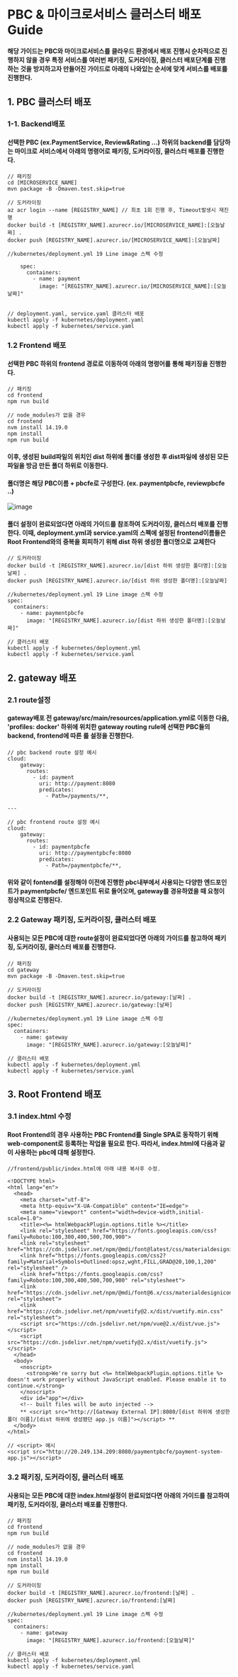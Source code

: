 # PBC & 마이크로서비스 클러스터 배포 Guide

#### 해당 가이드는 PBC와 마이크로서비스를 클라우드 환경에서 배포 진행시 순차적으로 진행하지 않을 경우 특정 서비스를 여러번 패키징, 도커라이징, 클러스터 배포단계를 진행하는 것을 방지하고자 만들어진 가이드로 아래의 나와있는 순서에 맞게 서비스를 배포를 진행한다.

## 1. PBC 클러스터 배포

### 1-1. Backend배포

#### 선택한 PBC (ex.PaymentService, Review&Rating ...) 하위의 backend를 담당하는 마이크로 서비스에서 아래의 명령어로 패키징, 도커라이징, 클러스터 배포를 진행한다.

```
// 패키징
cd [MICROSERVICE_NAME]
mvn package -B -Dmaven.test.skip=true

// 도커라이징
az acr login --name [REGISTRY_NAME] // 최초 1회 진행 후, Timeout발생시 재진행
docker build -t [REGISTRY_NAME].azurecr.io/[MICROSERVICE_NAME]:[오늘날짜] .
docker push [REGISTRY_NAME].azurecr.io/[MICROSERVICE_NAME]:[오늘날짜]

//kubernetes/deployment.yml 19 Line image 스펙 수정

    spec:
      containers:
        - name: payment
          image: "[REGISTRY_NAME].azurecr.io/[MICROSERVICE_NAME]:[오늘날짜]"


// deployment.yaml, service.yaml 클러스터 배포
kubectl apply -f kubernetes/deployment.yaml
kubectl apply -f kubernetes/service.yaml
```

### 1.2 Frontend 배포

#### 선택한 PBC 하위의 frontend 경로로 이동하여 아래의 명령어를 통해 패키징을 진행한다.
```
// 패키징
cd frontend
npm run build

// node_modules가 없을 경우
cd frontend
nvm install 14.19.0
npm install
npm run build
```

#### 이후, 생성된 build파일의 위치인 dist 하위에 폴더를 생성한 후 dist파일에 생성된 모든 파일을 방금 만든 폴더 하위로 이동한다.
#### 폴더명은 해당 PBC이름 + pbcfe로 구성한다. (ex. paymentpbcfe, reviewpbcfe ..)
![image](https://github.com/user-attachments/assets/53232ec5-5786-41a3-8e9a-0de8aaba5dc9)

#### 폴더 설정이 완료되었다면 아래의 가이드를 참조하여 도커라이징, 클러스터 배포를 진행한다. 이때, deployment.yml과 service.yaml의 스펙에 설정된 frontend이름들은 Root Frontend와의 중복을 회피하기 위해 dist 하위 생성한 폴더명으로 교체한다
```
// 도커라이징
docker build -t [REGISTRY_NAME].azurecr.io/[dist 하위 생성한 폴더명]:[오늘날짜] .
docker push [REGISTRY_NAME].azurecr.io/[dist 하위 생성한 폴더명]:[오늘날짜]

//kubernetes/deployment.yml 19 Line image 스펙 수정
spec:
  containers:
    - name: paymentpbcfe
      image: "[REGISTRY_NAME].azurecr.io/[dist 하위 생성한 폴더명]:[오늘날짜]"

// 클러스터 배포
kubectl apply -f kubernetes/deployment.yml
kubectl apply -f kubernetes/service.yaml
```

## 2. gateway 배포

### 2.1 route설정

#### gateway배포 전 gateway/src/main/resources/application.yml로 이동한 다음, 'profiles: docker' 하위에 위치한 gateway routing rule에 선택한 PBC들의 backend, frontend에 따른 룰 설정을 진행한다.
```
// pbc backend route 설정 예시
cloud:
    gateway:
      routes:
        - id: payment
          uri: http://payment:8080
          predicates:
            - Path=/payments/**,

---

// pbc frontend route 설정 예시
cloud:
    gateway:
      routes:
        - id: paymentpbcfe
          uri: http://paymentpbcfe:8080
          predicates:
            - Path=/paymentpbcfe/**, 
```
#### 위와 같이 fontend를 설정해야 이전에 진행한 pbc내부에서 사용되는 다양한 엔드포인트가 paymentpbcfe/ 엔드포인트 뒤로 들어오며, gateway를 경유하였을 때 요청이 정상적으로 진행된다.

### 2.2 Gateway 패키징, 도커라이징, 클러스터 배포

#### 사용되는 모든 PBC에 대한 route설정이 완료되었다면 아래의 가이드를 참고하여 패키징, 도커라이징, 클러스터 배포를 진행한다.
```
// 패키징
cd gateway
mvn package -B -Dmaven.test.skip=true

// 도커라이징
docker build -t [REGISTRY_NAME].azurecr.io/gateway:[날짜] .
docker push [REGISTRY_NAME].azurecr.io/gateway:[날짜]

//kubernetes/deployment.yml 19 Line image 스펙 수정
spec:
  containers:
    - name: gateway
      image: "[REGISTRY_NAME].azurecr.io/gateway:[오늘날짜]"

// 클러스터 배포
kubectl apply -f kubernetes/deployment.yml
kubectl apply -f kubernetes/service.yaml
```

## 3. Root Frontend 배포

### 3.1 index.html 수정

#### Root Frontend의 경우 사용하는 PBC Frontend를 Single SPA로 동작하기 위해 web-component로 등록하는 작업을 필요로 한다. 따라서, index.html에 다음과 같이 사용하는 pbc에 대해 설정한다.
```
//frontend/public/index.html에 아래 내용 복사후 수정.

<!DOCTYPE html>
<html lang="en">
  <head>
    <meta charset="utf-8">
    <meta http-equiv="X-UA-Compatible" content="IE=edge">
    <meta name="viewport" content="width=device-width,initial-scale=1.0">
    <title><%= htmlWebpackPlugin.options.title %></title>
    <link rel="stylesheet" href="https://fonts.googleapis.com/css?family=Roboto:100,300,400,500,700,900">
    <link rel="stylesheet" href="https://cdn.jsdelivr.net/npm/@mdi/font@latest/css/materialdesignicons.min.css">
    <link href="https://fonts.googleapis.com/css2?family=Material+Symbols+Outlined:opsz,wght,FILL,GRAD@20,100,1,200" rel="stylesheet" />
    <link href="https://fonts.googleapis.com/css?family=Roboto:100,300,400,500,700,900" rel="stylesheet">
    <link href="https://cdn.jsdelivr.net/npm/@mdi/font@6.x/css/materialdesignicons.min.css" rel="stylesheet">
    <link href="https://cdn.jsdelivr.net/npm/vuetify@2.x/dist/vuetify.min.css" rel="stylesheet">
    <script src="https://cdn.jsdelivr.net/npm/vue@2.x/dist/vue.js"></script>
    <script src="https://cdn.jsdelivr.net/npm/vuetify@2.x/dist/vuetify.js"></script>
  </head>
  <body>
    <noscript>
      <strong>We're sorry but <%= htmlWebpackPlugin.options.title %> doesn't work properly without JavaScript enabled. Please enable it to continue.</strong>
    </noscript>
    <div id="app"></div>
    <!-- built files will be auto injected -->
    ** <script src="http://[Gateway External IP]:8080/[dist 하위에 생성한 폴더 이름]/[dist 하위에 생성됐던 app.js 이름]"></script> **
  </body>
</html>

// <script> 예시
<script src="http://20.249.134.209:8080/paymentpbcfe/payment-system-app.js"></script>
```

### 3.2 패키징, 도커라이징, 클러스터 배포

#### 사용되는 모든 PBC에 대한 index.html설정이 완료되었다면 아래의 가이드를 참고하여 패키징, 도커라이징, 클러스터 배포를 진행한다.
```
// 패키징
cd frontend
npm run build

// node_modules가 없을 경우
cd frontend
nvm install 14.19.0
npm install
npm run build

// 도커라이징
docker build -t [REGISTRY_NAME].azurecr.io/frontend:[날짜] .
docker push [REGISTRY_NAME].azurecr.io/frontend:[날짜]

//kubernetes/deployment.yml 19 Line image 스펙 수정
spec:
  containers:
    - name: gateway
      image: "[REGISTRY_NAME].azurecr.io/frontend:[오늘날짜]"

// 클러스터 배포
kubectl apply -f kubernetes/deployment.yml
kubectl apply -f kubernetes/service.yaml
```
